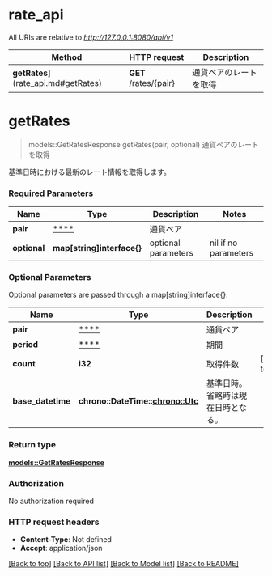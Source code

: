 # rate_api

All URIs are relative to *http://127.0.0.1:8080/api/v1*

Method | HTTP request | Description
------------- | ------------- | -------------
**getRates**](rate_api.md#getRates) | **GET** /rates/{pair} | 通貨ペアのレートを取得


# **getRates**
> models::GetRatesResponse getRates(pair, optional)
通貨ペアのレートを取得

基準日時における最新のレート情報を取得します。

### Required Parameters

Name | Type | Description  | Notes
------------- | ------------- | ------------- | -------------
  **pair** | [****](.md)| 通貨ペア | 
 **optional** | **map[string]interface{}** | optional parameters | nil if no parameters

### Optional Parameters
Optional parameters are passed through a map[string]interface{}.

Name | Type | Description  | Notes
------------- | ------------- | ------------- | -------------
 **pair** | [****](.md)| 通貨ペア | 
 **period** | [****](.md)| 期間 | 
 **count** | **i32**| 取得件数 | [default to 100]
 **base_datetime** | **chrono::DateTime::<chrono::Utc>**| 基準日時。省略時は現在日時となる。 | 

### Return type

[**models::GetRatesResponse**](GetRatesResponse.md)

### Authorization

No authorization required

### HTTP request headers

 - **Content-Type**: Not defined
 - **Accept**: application/json

[[Back to top]](#) [[Back to API list]](../README.md#documentation-for-api-endpoints) [[Back to Model list]](../README.md#documentation-for-models) [[Back to README]](../README.md)

